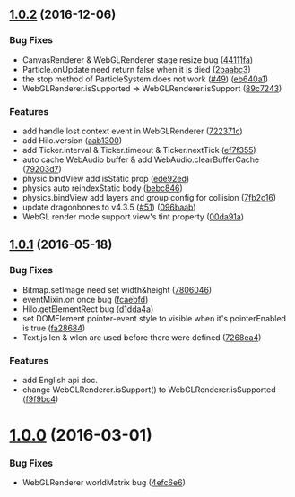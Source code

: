 <a name="1.0.2"></a>
## [1.0.2](https://github.com/hiloteam/hilo/compare/v1.0.1...v1.0.2) (2016-12-06)


### Bug Fixes

* CanvasRenderer & WebGLRenderer stage resize bug ([44111fa](https://github.com/hiloteam/hilo/commit/44111fa))
* Particle.onUpdate need return false when it is died ([2baabc3](https://github.com/hiloteam/hilo/commit/2baabc3))
* the stop method of ParticleSystem does not work ([#49](https://github.com/hiloteam/hilo/issues/49)) ([eb640a1](https://github.com/hiloteam/hilo/commit/eb640a1))
* WebGLRenderer.isSupported => WebGLRenderer.isSupport ([89c7243](https://github.com/hiloteam/hilo/commit/89c7243))


### Features

* add handle lost context event in WebGLRenderer ([722371c](https://github.com/hiloteam/hilo/commit/722371c))
* add Hilo.version ([aab1300](https://github.com/hiloteam/hilo/commit/aab1300))
* add Ticker.interval & Ticker.timeout & Ticker.nextTick ([ef7f355](https://github.com/hiloteam/hilo/commit/ef7f355))
* auto cache WebAudio buffer & add WebAudio.clearBufferCache ([79203d7](https://github.com/hiloteam/hilo/commit/79203d7))
* physic.bindView add isStatic prop ([ede92ed](https://github.com/hiloteam/hilo/commit/ede92ed))
* physics auto reindexStatic body ([bebc846](https://github.com/hiloteam/hilo/commit/bebc846))
* physics.bindView add layers and group config for collision ([7fb2c16](https://github.com/hiloteam/hilo/commit/7fb2c16))
* update dragonbones to v4.3.5 ([#51](https://github.com/hiloteam/hilo/issues/51)) ([096baab](https://github.com/hiloteam/hilo/commit/096baab))
* WebGL render mode support view's tint property ([00da91a](https://github.com/hiloteam/hilo/commit/00da91a))


<a name="1.0.1"></a>
## [1.0.1](https://github.com/hiloteam/hilo/compare/v1.0.0...v1.0.1) (2016-05-18)


### Bug Fixes

* Bitmap.setImage need set width&height ([7806046](https://github.com/hiloteam/hilo/commit/7806046))
* eventMixin.on once bug ([fcaebfd](https://github.com/hiloteam/hilo/commit/fcaebfd))
* Hilo.getElementRect bug ([d1dda4a](https://github.com/hiloteam/hilo/commit/d1dda4a))
* set DOMElement pointer-event style to visible when it's pointerEnabled is true ([fa28684](https://github.com/hiloteam/hilo/commit/fa28684))
* Text.js len & wlen are used before there were defined ([7268ea4](https://github.com/hiloteam/hilo/commit/7268ea4))


### Features
* add English api doc.
* change WebGLRenderer.isSupport() to WebGLRenderer.isSupported ([f9f9bc4](https://github.com/hiloteam/hilo/commit/f9f9bc4))



<a name="1.0.0"></a>
# [1.0.0](https://github.com/hiloteam/hilo/compare/4efc6e6...v1.0.0) (2016-03-01)


### Bug Fixes

* WebGLRenderer worldMatrix bug ([4efc6e6](https://github.com/hiloteam/hilo/commit/4efc6e6))



